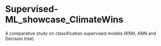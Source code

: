 # Supervised-ML_showcase_ClimateWins
A comparative study on classification supervised models (KNN, ANN and Decision tree)
